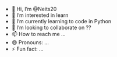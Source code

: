 - 👋 Hi, I’m @Neits20
- 👀 I’m interested in learn
- 🌱 I’m currently learning to code in Python
- 💞️ I’m looking to collaborate on ??
- 📫 How to reach me ...
- 😄 Pronouns: ...
- ⚡ Fun fact: ...

<!---
Neits20/Neits20 is a ✨ special ✨ repository because its `README.md` (this file) appears on your GitHub profile.
You can click the Preview link to take a look at your changes.
--->

